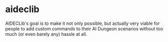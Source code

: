 # aideclib
AIDECLib's goal is to make it not only possible, but actually very viable for people to add custom commands to their AI Dungeon scenarios without too much (or even barely any) hassle at all.
